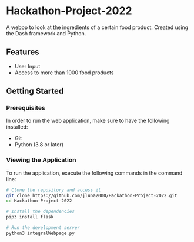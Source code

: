 # Hackathon-Project-2022
A webpp to look at the ingredients of a certain food product. Created using the Dash framework and Python.

## Features
* User Input
* Access to more than 1000 food products

## Getting Started

### Prerequisites
In order to run the web application, make sure to have the following installed:
* Git
* Python (3.8 or later)

### Viewing the Application
To run the application, execute the following commands in the command line:
```bash
# Clone the repository and access it
git clone https://github.com/jluna2000/Hackathon-Project-2022.git
cd Hackathon-Project-2022

# Install the dependencies
pip3 install flask

# Run the development server
python3 integralWebpage.py
```
